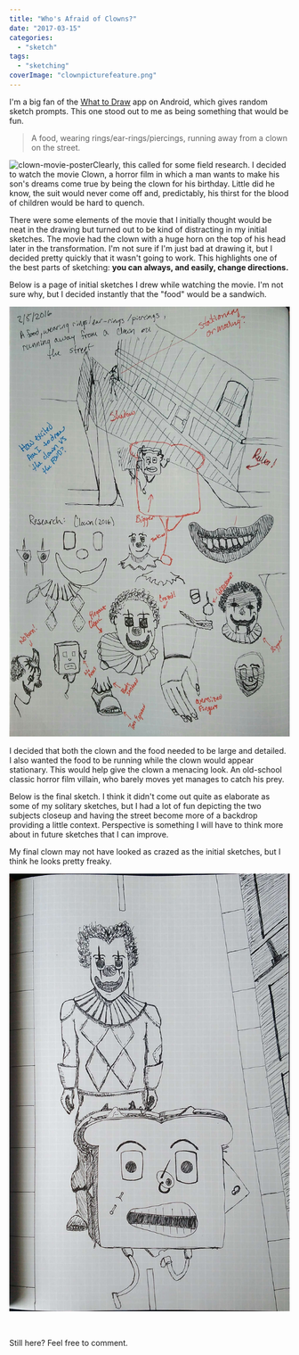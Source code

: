 ```yaml
---
title: "Who's Afraid of Clowns?"
date: "2017-03-15"
categories: 
  - "sketch"
tags: 
  - "sketching"
coverImage: "clownpicturefeature.png"
---
```


I'm a big fan of the [What to Draw](https://play.google.com/store/apps/details?id=llamaze.com.br.whattodraw&hl=en) app on Android, which gives random sketch prompts. This one stood out to me as being something that would be fun.

> A food, wearing rings/ear-rings/piercings, running away from a clown on the street.

![clown-movie-poster](https://joshualowrycom.files.wordpress.com/2017/02/clown-movie-poster.jpeg?w=200)Clearly, this called for some field research. I decided to watch the movie Clown, a horror film in which a man wants to make his son's dreams come true by being the clown for his birthday. Little did he know, the suit would never come off and, predictably, his thirst for the blood of children would be hard to quench.

There were some elements of the movie that I initially thought would be neat in the drawing but turned out to be kind of distracting in my initial sketches. The movie had the clown with a huge horn on the top of his head later in the transformation. I'm not sure if I'm just bad at drawing it, but I decided pretty quickly that it wasn't going to work. This highlights one of the best parts of sketching: **you can always, and easily, change directions.** 

Below is a page of initial sketches I drew while watching the movie. I'm not sure why, but I decided instantly that the "food" would be a sandwich.

[![](images/wp-image-1611819243jpg.jpg)](http://joshualowrycom.files.wordpress.com/2017/02/wp-image-1611819243jpg.jpg)

I decided that both the clown and the food needed to be large and detailed. I also wanted the food to be running while the clown would appear stationary. This would help give the clown a menacing look. An old-school classic horror film villain, who barely moves yet manages to catch his prey.

Below is the final sketch. I think it didn't come out quite as elaborate as some of my solitary sketches, but I had a lot of fun depicting the two subjects closeup and having the street become more of a backdrop providing a little context. Perspective is something I will have to think more about in future sketches that I can improve.

My final clown may not have looked as crazed as the initial sketches, but I think he looks pretty freaky.

![wp-1486331238408.jpg](images/wp-1486331238408.jpg)

 

Still here? Feel free to comment.

